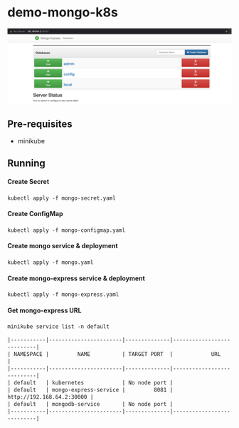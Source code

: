 # demo-mongo-k8s
![img.png](mongo-express.png)

## Pre-requisites
* minikube

## Running

#### Create Secret
`kubectl apply -f mongo-secret.yaml`

#### Create ConfigMap
`kubectl apply -f mongo-configmap.yaml`

#### Create mongo service & deployment
`kubectl apply -f mongo.yaml`

#### Create mongo-express service & deployment
`kubectl apply -f mongo-express.yaml`

#### Get mongo-express URL
`minikube service list -n default`
```
|-----------|-----------------------|--------------|---------------------------|
| NAMESPACE |         NAME          | TARGET PORT  |            URL            |
|-----------|-----------------------|--------------|---------------------------|
| default   | kubernetes            | No node port |
| default   | mongo-express-service |         8081 | http://192.168.64.2:30000 |
| default   | mongodb-service       | No node port |
|-----------|-----------------------|--------------|---------------------------|
```